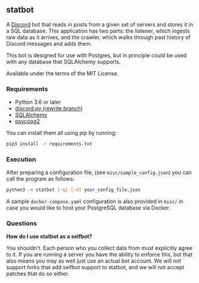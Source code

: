 ## statbot
A [Discord](https://discordapp.com) bot that reads in posts from a given set
of servers and stores it in a SQL database. This application has two parts: the
listener, which ingests raw data as it arrives, and the crawler, which walks
through past history of Discord messages and adds them.

This bot is designed for use with Postgres, but in principle could be used
with any database that SQLAlchemy supports.

Available under the terms of the MIT License.

### Requirements
* Python 3.6 or later
* [discord.py (rewrite branch)](https://github.com/Rapptz/discord.py)
* [SQLAlchemy](http://www.sqlalchemy.org/)
* [psycopg2](https://pypi.python.org/pypi/psycopg2)

You can install them all using pip by running:
```sh
pip3 install -r requirements.txt
```

### Execution
After preparing a configuration file, (see `misc/sample_config.json`)
you can call the program as follows:
```sh
python3 -m statbot [-q] [-d] your_config_file.json
```

A sample `docker-compose.yaml` configuration is also provided in `misc/` in case you would
like to host your PostgreSQL database via Docker.

### Questions
**How do I use statbot as a selfbot?**

You shouldn't. Each person who you collect data from must explicitly agree to it. If you are
running a server you have the ability to enforce this, but that also means you may as well
just use an actual bot account. We will not support forks that add selfbot support to statbot,
and we will not accept patches that do so either.


